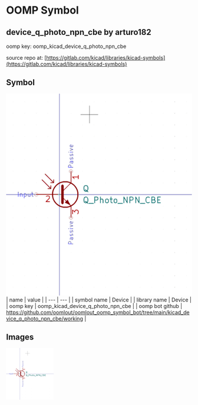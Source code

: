 # OOMP Symbol  
## device_q_photo_npn_cbe  by arturo182  
  
oomp key: oomp_kicad_device_q_photo_npn_cbe  
  
source repo at: [https://gitlab.com/kicad/libraries/kicad-symbols](https://gitlab.com/kicad/libraries/kicad-symbols)  
## Symbol  
  
[![working.png](working_600.png)](working.png)  
| name | value | 
| --- | --- | 
| symbol name | Device | 
| library name | Device | 
| oomp key | oomp_kicad_device_q_photo_npn_cbe | 
| oomp bot github | https://github.com/oomlout/oomlout_oomp_symbol_bot/tree/main/kicad_device_q_photo_npn_cbe/working | 
## Images  
  
[![working.png](working_140.png)](working.png)  
